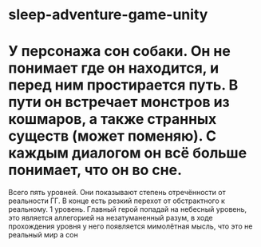 # sleep-adventure-game-unity
# У персонажа сон собаки. Он не понимает где он находится, и перед ним простирается путь. В пути он встречает монстров из кошмаров, а также странных существ (может поменяю). С каждым диалогом он всё больше понимает, что он во сне.
Всего пять уровней. Они показывают степень отречённости от реальности ГГ. В конце есть резкий перехот от обстрактного к реальному. 
1 уровень. Главный герой попадай на небесный уровень, это является аллегорией на незатуманенный разум, в ходе прохождения уровня у него появляется мимолётная мысль, что это не реальный мир а сон
